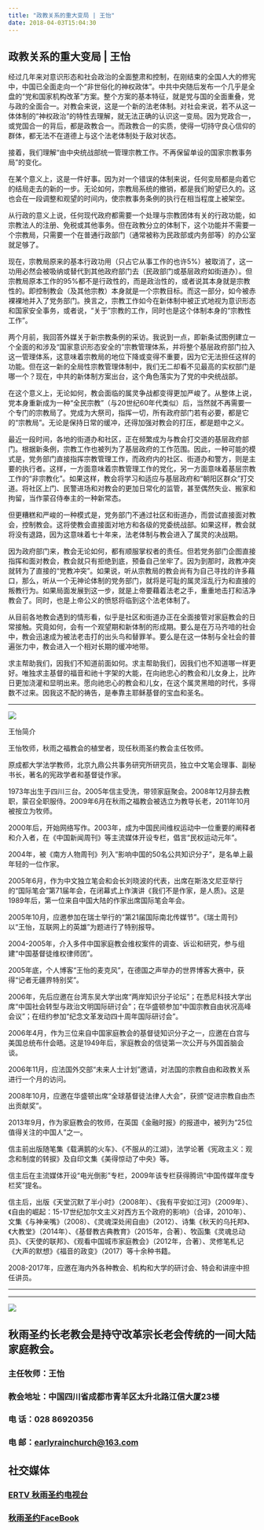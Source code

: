 ```yaml
---
title: "政教关系的重大变局 | 王怡"
date: 2018-04-03T15:04:30
---
```


## 政教关系的重大变局 | 王怡



经过几年来对意识形态和社会政治的全面整肃和控制，在刚结束的全国人大的修宪中，中国已全面走向一个“非世俗化的神权政体”。中共中央随后发布一个几乎是全盘的“党和国家机构改革”方案。整个方案的基本特征，就是党与国的全面重叠，党与政的全面合一。对教会来说，这是一个新的法老体制。对社会来说，若不从这一体体制的“神权政治”的特性去理解，就无法正确的认识这一变局。因为党政合一，或党国合一的背后，都是政教合一。而政教合一的实质，使得一切持守良心信仰的群体，都无法不在道德上与这个法老体制处于敌对状态。

接着，我们理解“由中央统战部统一管理宗教工作。不再保留单设的国家宗教事务局”的变化。

在某个意义上，这是一件好事。因为对一个错误的体制来说，任何变局都是向着它的结局走去的新的一步。无论如何，宗教局系统的撤销，都是我们盼望已久的。这也会在一段调整和观望的时间内，使宗教事务条例的执行在相当程度上被架空。

从行政的意义上说，任何现代政府都需要一个处理与宗教团体有关的行政功能，如宗教法人的注册、免税或其他事务。但在政教分立的体制下，这个功能并不需要一个宗教局，只需要一个在普通行政部门（通常被称为民政部或内务部等）的办公室就足够了。

现在，宗教局原来的基本行政功用（只占它从事工作的也许5%）被取消了，这一功用必然会被吸纳或替代到其他政府部门去（民政部门或基层政府如街道办）。但宗教局原本工作的95%都不是行政性的，而是政治性的，或者说其本身就是宗教性的。即控制教会（及其他宗教）本身就是一个宗教目标。而这一部分，如今被赤裸裸地并入了党务部门。换言之，宗教工作如今在新体制中被正式地视为意识形态和国家安全事务，或者说，“关于”宗教的工作，同时也是这个体制本身的“宗教性工作”。

两个月前，我回答外媒关于新宗教条例的采访。我说到一点，即新条试图例建立一个全面的和涉及“国家意识形态安全的”宗教管理体系，并将整个基层政府部门拉入这一管理体系，这意味着宗教局的地位下降或变得不重要，因为它无法担任这样的功能。但在这一新的全局性宗教管理体制中，我们无二却看不见最高的实权部门是哪一个？现在，中共的新体制方案出台，这个角色落实为了党的中央统战部。

在这个意义上，无论如何，教会面临的属灵争战都变得更加严峻了。从整体上说，党本身重新成为一种“全民宗教”（与20世纪60年代类似）后，当然就不再需要一个专门的宗教局了。党成为大祭司，指挥一切，所有政府部门若有必要，都是它的“宗教局”。无论是保持日常的缓冲，还得加强对教会的打压，都是题中之义。

最近一段时间，各地的街道办和社区，正在频繁成为与教会打交道的基层政府部门。根据新条例，宗教工作也被列为了基层政府的工作范围。因此，一种可能的模式是，党务部门直接指挥宗教管理工作，而政府内的社区、街道办和警方，则是主要的执行者。这样，一方面意味着宗教管理工作的党化，另一方面意味着基层宗教工作的“非宗教化”。如果这样，教会将学习和适应与基层政府和“朝阳区群众”打交道。将社区上门、民警进场和对教会的更加日常化的监管，甚至偶然失业、搬家和拘留，当作蒙召侍奉主的一种新常态。

但更糟糕和严峻的一种模式是，党务部门不通过社区和街道办，而尝试直接面对教会，控制教会。这将使教会直接面对地方和各级的党委统战部。如果这样，教会就将没有退路，因为这意味着七十年来，法老体制与教会进入了属灵的决战期。

因为政府部门来，教会无论如何，都有顺服掌权者的责任。但若党务部门企图直接指挥和面对教会，教会就只有拒绝到底，预备自己坐牢了。因为到那时，政教冲突就转为了直接的“党教冲突”。如果说，听从宗教局的教会尚有为自己寻找的许多藉口，那么，听从一个无神论体制的党务部门，就将是可耻的属灵淫乱行为和直接的叛教行为。如果局面发展到这一步，就是上帝要藉着法老之手，重重地击打和洁净教会了。同时，也是上帝公义的愤怒将临到这个法老体制了。

从目前各地教会遇到的情形看，似乎是社区和街道办正在全面接管对家庭教会的日常接触。究竟如何，会有一个观望期和新体制的形成期。要么是在万马齐喑的社会中，教会迅速成为被法老击打的出头鸟和替罪羊。要么是在这一体制与全社会的普遍张力中，教会进入一个相对长期的缓冲地带。

求主帮助我们，因我们不知道前面如何。求主帮助我们，因我们也不知道哪一样更好。唯独求主基督的福音和祂十字架的大能，在向祂忠心的教会和儿女身上，比昨日更加浇灌和显明出来。愿向祂忠心的教会和儿女，在这个属灵黑暗的时代，多得数不过来。因我这不配的祷告，是奉靠主耶稣基督的宝血和圣名。


------------------------------------------------------------------------------------------------------------
<img src="http://ww1.sinaimg.cn/large/00763B6bly1fpwd17y2qpj30b307eq2w.jpg"/>

王怡简介


王怡牧师，秋雨之福教会的植堂者，现任秋雨圣约教会主任牧师。

原成都大学法学教师，北京九鼎公共事务研究所研究员，独立中文笔会理事、副秘书长，著名的宪政学者和基督徒作家。

1973年出生于四川三台。2005年信主受洗，带领家庭聚会。2008年12月辞去教职，蒙召全职服侍。2009年6月在秋雨之福教会被选立为教导长老，2011年10月被按立为牧师。

2000年后，开始网络写作。2003年，成为中国民间维权运动中一位重要的阐释者和介入者，在《中国新闻周刊》等主流媒体开设专栏，倡言“民权运动元年”。

2004年，被《南方人物周刊》列入“影响中国的50名公共知识分子”，是名单上最年轻的一位作家。

2005年6月，作为中文独立笔会和会长刘晓波的代表，出席在斯洛文尼亚举行的“国际笔会”第71届年会，在闭幕式上作演讲《我们不是作家，是人质》。这是1989年后，第一位来自中国大陆的作家出席国际笔会年会。

2005年10月，应邀参加在瑞士举行的“第21届国际南北传媒节”。《瑞士周刊》以“王怡，互联网上的英雄”为题进行了特别报导。

2004-2005年，介入多件中国家庭教会维权案件的调查、诉讼和研究，参与组建“中国基督徒维权律师团”。

2005年底，个人博客“王怡的麦克风”，在德国之声举办的世界博客大赛中，获得“记者无疆界特别奖”。

2006年，先后应邀在台湾东吴大学出席“两岸知识分子论坛”；在悉尼科技大学出席“中国社会转型与政治文明国际研讨会”；在华盛顿参加“中国宗教自由状况高峰会议”；在纽约参加“纪念文革发动四十周年国际研讨会”。

2006年4月，作为三位来自中国家庭教会的基督徒知识分子之一，应邀在白宫与美国总统布什会晤。这是1949年后，家庭教会的信徒第一次公开与外国首脑会谈。

2006年11月，应法国外交部“未来人士计划”邀请，对法国的宗教自由和政教关系进行一个月的访问。

2008年10月，应邀在华盛顿出席“全球基督徒法律人大会”，获颁“促进宗教自由杰出贡献奖”。

2013年9月，作为家庭教会的牧师，在英国《金融时报》的报道中，被列为“25位值得关注的中国人”之一。

信主前出版随笔集《载满鹅的火车》、《不服从的江湖》，法学论著《宪政主义：观念和制度的转捩》及自印文集《美得惊动了中央》等。

信主后在主流媒体开设“电光倒影”专栏，2009年该专栏获得腾讯“中国传媒年度专栏奖”提名。

信主后，出版《天堂沉默了半小时》（2008年）、《我有平安如江河》（2009年）、《自由的崛起：15-17世纪加尔文主义对西方五个政府的影响》（合译，2010年）、文集《与神亲嘴》（2008）、《灵魂深处闹自由》（2012）、诗集《秋天的乌托邦》、《大教堂》（2014年）、《基督教古典教育》（2015年，合著）、牧函集《灵魂总动员》、《天使的联邦》、《观看中国城市家庭教会》（2012年，合著）、灵修笔札记《大声的默想》《福音的政变》（2017）等十余种书籍。

2008-2017年，应邀在海内外各种教会、机构和大学的研讨会、特会和讲座中担任讲员。





------------------------------------------------------------------------------------------------------------
-------------------------------------------------------------------------------------------------------------


<img src="http://ww1.sinaimg.cn/large/00763B6bgy1fpvojilplcj308008074j.jpg"/>


## 秋雨圣约长老教会是持守改革宗长老会传统的一间大陆家庭教会。 

###  主任牧师：王怡 
### 教会地址：中国四川省成都市青羊区太升北路江信大厦23楼
###  电        话：028 86920356
### 电        邮：earlyrainchurch@163.com

## **社交媒体**
###  [ERTV 秋雨圣约电视台](https://www.youtube.com/channel/UCn7IF7YEKrgKi0LaCsX8YCg/about)
### [秋雨圣约FaceBook](https://www.facebook.com/church.earlyraincovenant)


